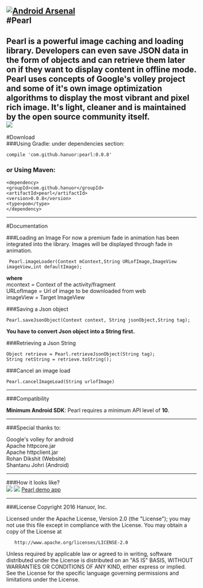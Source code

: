 [![Android Arsenal](https://img.shields.io/badge/Android%20Arsenal-Pearl-blue.svg?style=flat-square)](http://android-arsenal.com/details/1/4081)   
#Pearl
----
Pearl is a powerful image caching and loading library. Developers can even save JSON data in the form of objects and can retrieve them later on if they want to display content in offline mode.    
Pearl uses concepts of Google's volley project and some of it's own image optimization algorithms to display the most vibrant and pixel rich image. It's light, cleaner and is maintained by the open source community itself.    
![](https://s32.postimg.org/wjw8qon51/pearl.png)
------    
#Download    
###Using Gradle: under dependencies section:   
  
    compile 'com.github.hanuor:pearl:0.0.8'    

### or Using Maven:
    <dependency>
    <groupId>com.github.hanuor</groupId>
    <artifactId>pearl</artifactId>
    <version>0.0.8</version>
    <type>pom</type>
    </dependency>

------
#Documentation

###Loading an Image
For now a premium fade in animation has been integrated into the library. Images will be displayed through fade in animation.

     Pearl.imageLoader(Context mContext,String URLofImage,ImageView imageView,int defaultImage);  

**where**   
mcontext = Context of the activity/fragment   
URLofImage = Url of image to be downloaded from web   
imageView = Target ImageView   

###Saving a Json object

    Pearl.saveJsonObject(Context context, String jsonObject,String tag);     

**You have to convert Json object into a String first.**   

###Retrieving a Json String   

    Object retrieve = Pearl.retrieveJsonObject(String tag);     
    String retString = retrieve.toString();     

###Cancel an image load

    Pearl.cancelImageLoad(String urlofImage)    

------
###Compatibility

**Minimum Android SDK**: Pearl requires a minimum API level of **10**.    

---------
###Special thanks to:

Google's volley for android   
Apache httpcore.jar   
Apache httpclient.jar     
Rohan Dikshit (Website)     
Shantanu Johri (Android)     

-----------     
###How it looks like?     
![](https://s32.postimg.org/7ijw20a5h/Screenshot_2016_08_06_13_41_24_182_nexus6p_portr.png)
![](https://s8.postimg.org/i6vw11yph/playicon.png)
[Pearl demo app](https://play.google.com/store/apps/details?id=com.hanuor.pearl_demonstration)




---------

###License
Copyright 2016 Hanuor, Inc.

   Licensed under the Apache License, Version 2.0 (the "License");
   you may not use this file except in compliance with the License.
   You may obtain a copy of the License at

       http://www.apache.org/licenses/LICENSE-2.0

   Unless required by applicable law or agreed to in writing, software
   distributed under the License is distributed on an "AS IS" BASIS,
   WITHOUT WARRANTIES OR CONDITIONS OF ANY KIND, either express or implied.
   See the License for the specific language governing permissions and
   limitations under the License.


